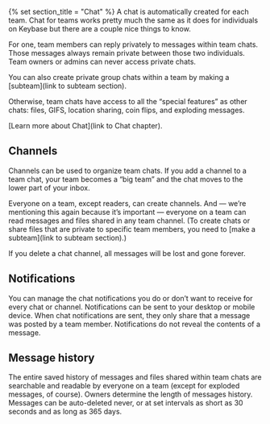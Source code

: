 {% set section_title = "Chat" %}
A chat is automatically created for each team. Chat for teams works pretty much the same as it does for individuals on Keybase but there are a couple nice things to know.
 
For one, team members can reply privately to messages within team chats. Those messages always remain private between those two individuals. Team owners or admins can never access private chats. 
 
You can also create private group chats within a team by making a [subteam](link to subteam section).
 
Otherwise, team chats have access to all the “special features” as other chats: files, GIFS, location sharing, coin flips, and exploding messages.
 
[Learn more about Chat](link to Chat chapter). 
 
## Channels
Channels can be used to organize team chats. If you add a channel to a team chat, your team becomes a “big team” and the chat moves to the lower part of your inbox. 
 
Everyone on a team, except readers, can create channels. And — we’re mentioning this again because it’s important — everyone on a team can read messages and files shared in any team channel. (To create chats or share files that are private to specific team members, you need to [make a subteam](link to subteam section).) 
 
If you delete a chat channel, all messages will be lost and gone forever.
 
## Notifications
You can manage the chat notifications you do or don’t want to receive for every chat or channel. Notifications can be sent to your desktop or mobile device. When chat notifications are sent, they only share that a message was posted by a team member. Notifications do not reveal the contents of a message. 
 
## Message history
The entire saved history of messages and files shared within team chats are searchable and readable by everyone on a team (except for exploded messages, of course). Owners determine the length of messages history. Messages can be auto-deleted never, or at set intervals as short as 30 seconds and as long as 365 days. 

